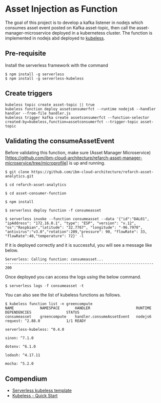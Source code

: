 # Asset Injection as Function
The goal of this project is to develop a kafka listener in nodejs which consumes asset event posted on Kafka asset-topic, then call the asset-manager-microservice deployed in a kubernetess cluster. The function is implemented in nodejs abd deployed to [kubeless]().

## Pre-requisite
Install the serverless framework with the command
```
$ npm install -g serverless
$ npm install -g serverless-kubeless
```

## Create triggers
 ```
kubeless topic create asset-topic || true
kubeless function deploy assetconsumerfct --runtime nodejs6 --handler handler --from-file handler.js
kubeless trigger kafka create assetconsumerfct --function-selector created-by=kubeless,function=assetconsumerfct --trigger-topic asset-topic

 ```
 
## Validating the consumeAssetEvent

Before validating this function, make sure (Asset Manager Microservice)[https://github.com/ibm-cloud-architecture/refarch-asset-manager-microservice/tree/microprofile] is up and running.

```
$ git clone https://github.com/ibm-cloud-architecture/refarch-asset-analytics.git

$ cd refarch-asset-analytics

$ cd asset-consumer-function

$ npm install

$ serverless deploy function -f consumeasset

$ serverless invoke --function consumeasset --data '{"id":"DAL01", "ipAddress": "172.16.0.1", "type": "ESP", "version": "v.12", "os":"Raspbian","latitude": "32.7767", "longitude": "-96.7970", "antivirus":"v3.0","rotation":209,"pressure": 90, "flowRate": 33, "flowRate":40,"temperature": 72}' -l
```

If it is deployed correctly and it is successful, you will see a message like below.

```
Serverless: Calling function: consumeasset...
--------------------------------------------------------------------
200
```

Once deployed you can access the logs using the below command.

```
$ serverless logs -f consumeasset -t
```

You can also see the list of kubeless functions as follows.

```
$ kubeless function list -n greencompute
NAME        	NAMESPACE   	HANDLER                  	RUNTIME	DEPENDENCIES               	STATUS
consumeasset	greencompute	handler.consumeAssetEvent	nodejs6	request: ^2.88.0           	1/1 READY
            	            	                         	       	serverless-kubeless: ^0.4.0
            	            	                         	       	sinon: ^7.1.0
            	            	                         	       	dotenv: ^6.1.0
            	            	                         	       	lodash: ^4.17.11
            	            	                         	       	mocha: ^5.2.0
```

## Compendium
* [Serverless kubeless template](https://medium.com/bitnami-perspectives/deploying-a-kubeless-function-using-serverless-templates-2d03f49b70e2)
* [Kubeless - Quick Start](https://serverless.com/framework/docs/providers/kubeless/guide/quick-start/)
